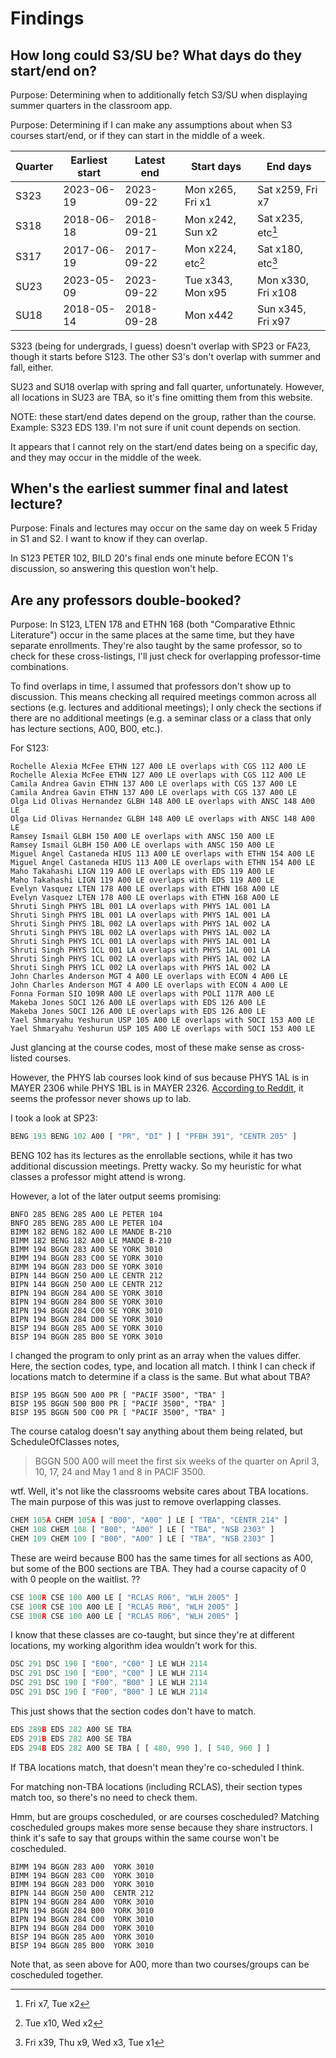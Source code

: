 # Findings

## How long could S3/SU be? What days do they start/end on?

Purpose: Determining when to additionally fetch S3/SU when displaying summer quarters in the classroom app.

Purpose: Determining if I can make any assumptions about when S3 courses start/end, or if they can start in the middle of a week.

| Quarter | Earliest start | Latest end | Start days        | End days           |
| ------- | -------------- | ---------- | ----------------- | ------------------ |
| S323    | 2023-06-19     | 2023-09-22 | Mon x265, Fri x1  | Sat x259, Fri x7   |
| S318    | 2018-06-18     | 2018-09-21 | Mon x242, Sun x2  | Sat x235, etc[^3]  |
| S317    | 2017-06-19     | 2017-09-22 | Mon x224, etc[^1] | Sat x180, etc[^2]  |
| SU23    | 2023-05-09     | 2023-09-22 | Tue x343, Mon x95 | Mon x330, Fri x108 |
| SU18    | 2018-05-14     | 2018-09-28 | Mon x442          | Sun x345, Fri x97  |

[^1]: Tue x10, Wed x2

[^2]: Fri x39, Thu x9, Wed x3, Tue x1

[^3]: Fri x7, Tue x2

S323 (being for undergrads, I guess) doesn't overlap with SP23 or FA23, though it starts before S123. The other S3's don't overlap with summer and fall, either.

SU23 and SU18 overlap with spring and fall quarter, unfortunately. However, all locations in SU23 are TBA, so it's fine omitting them from this website.

NOTE: these start/end dates depend on the group, rather than the course. Example: S323 EDS 139. I'm not sure if unit count depends on section.

It appears that I cannot rely on the start/end dates being on a specific day, and they may occur in the middle of the week.

## When's the earliest summer final and latest lecture?

Purpose: Finals and lectures may occur on the same day on week 5 Friday in S1 and S2. I want to know if they can overlap.

In S123 PETER 102, BILD 20's final ends one minute before ECON 1's discussion, so answering this question won't help.

## Are any professors double-booked?

Purpose: In S123, LTEN 178 and ETHN 168 (both "Comparative Ethnic Literature") occur in the same places at the same time, but they have separate enrollments. They're also taught by the same professor, so to check for these cross-listings, I'll just check for overlapping professor-time combinations.

To find overlaps in time, I assumed that professors don't show up to discussion. This means checking all required meetings common across all sections (e.g. lectures and additional meetings); I only check the sections if there are no additional meetings (e.g. a seminar class or a class that only has lecture sections, A00, B00, etc.).

For S123:

```
Rochelle Alexia McFee ETHN 127 A00 LE overlaps with CGS 112 A00 LE
Rochelle Alexia McFee ETHN 127 A00 LE overlaps with CGS 112 A00 LE
Camila Andrea Gavin ETHN 137 A00 LE overlaps with CGS 137 A00 LE
Camila Andrea Gavin ETHN 137 A00 LE overlaps with CGS 137 A00 LE
Olga Lid Olivas Hernandez GLBH 148 A00 LE overlaps with ANSC 148 A00 LE
Olga Lid Olivas Hernandez GLBH 148 A00 LE overlaps with ANSC 148 A00 LE
Ramsey Ismail GLBH 150 A00 LE overlaps with ANSC 150 A00 LE
Ramsey Ismail GLBH 150 A00 LE overlaps with ANSC 150 A00 LE
Miguel Angel Castaneda HIUS 113 A00 LE overlaps with ETHN 154 A00 LE
Miguel Angel Castaneda HIUS 113 A00 LE overlaps with ETHN 154 A00 LE
Maho Takahashi LIGN 119 A00 LE overlaps with EDS 119 A00 LE
Maho Takahashi LIGN 119 A00 LE overlaps with EDS 119 A00 LE
Evelyn Vasquez LTEN 178 A00 LE overlaps with ETHN 168 A00 LE
Evelyn Vasquez LTEN 178 A00 LE overlaps with ETHN 168 A00 LE
Shruti Singh PHYS 1BL 001 LA overlaps with PHYS 1AL 001 LA
Shruti Singh PHYS 1BL 001 LA overlaps with PHYS 1AL 001 LA
Shruti Singh PHYS 1BL 002 LA overlaps with PHYS 1AL 002 LA
Shruti Singh PHYS 1BL 002 LA overlaps with PHYS 1AL 002 LA
Shruti Singh PHYS 1CL 001 LA overlaps with PHYS 1AL 001 LA
Shruti Singh PHYS 1CL 001 LA overlaps with PHYS 1AL 001 LA
Shruti Singh PHYS 1CL 002 LA overlaps with PHYS 1AL 002 LA
Shruti Singh PHYS 1CL 002 LA overlaps with PHYS 1AL 002 LA
John Charles Anderson MGT 4 A00 LE overlaps with ECON 4 A00 LE
John Charles Anderson MGT 4 A00 LE overlaps with ECON 4 A00 LE
Fonna Forman SIO 109R A00 LE overlaps with POLI 117R A00 LE
Makeba Jones SOCI 126 A00 LE overlaps with EDS 126 A00 LE
Makeba Jones SOCI 126 A00 LE overlaps with EDS 126 A00 LE
Yael Shmaryahu Yeshurun USP 105 A00 LE overlaps with SOCI 153 A00 LE
Yael Shmaryahu Yeshurun USP 105 A00 LE overlaps with SOCI 153 A00 LE
```

Just glancing at the course codes, most of these make sense as cross-listed courses.

However, the PHYS lab courses look kind of sus because PHYS 1AL is in MAYER 2306 while PHYS 1BL is in MAYER 2326. [According to Reddit](https://www.reddit.com/r/UCSD/comments/8h4vao/phys_1aal/dyh7q0t/), it seems the professor never shows up to lab.

I took a look at SP23:

```js
BENG 193 BENG 102 A00 [ "PR", "DI" ] [ "PFBH 391", "CENTR 205" ]
```

BENG 102 has its lectures as the enrollable sections, while it has two additional discussion meetings. Pretty wacky. So my heuristic for what classes a professor might attend is wrong.

However, a lot of the later output seems promising:

```
BNFO 285 BENG 285 A00 LE PETER 104
BNFO 285 BENG 285 A00 LE PETER 104
BIMM 182 BENG 182 A00 LE MANDE B-210
BIMM 182 BENG 182 A00 LE MANDE B-210
BIMM 194 BGGN 283 A00 SE YORK 3010
BIMM 194 BGGN 283 C00 SE YORK 3010
BIMM 194 BGGN 283 D00 SE YORK 3010
BIPN 144 BGGN 250 A00 LE CENTR 212
BIPN 144 BGGN 250 A00 LE CENTR 212
BIPN 194 BGGN 284 A00 SE YORK 3010
BIPN 194 BGGN 284 B00 SE YORK 3010
BIPN 194 BGGN 284 C00 SE YORK 3010
BIPN 194 BGGN 284 D00 SE YORK 3010
BISP 194 BGGN 285 A00 SE YORK 3010
BISP 194 BGGN 285 B00 SE YORK 3010
```

I changed the program to only print as an array when the values differ. Here, the section codes, type, and location all match. I think I can check if locations match to determine if a class is the same. But what about TBA?

```
BISP 195 BGGN 500 A00 PR [ "PACIF 3500", "TBA" ]
BISP 195 BGGN 500 B00 PR [ "PACIF 3500", "TBA" ]
BISP 195 BGGN 500 C00 PR [ "PACIF 3500", "TBA" ]
```

The course catalog doesn't say anything about them being related, but ScheduleOfClasses notes,

> BGGN 500 A00 will meet the first six weeks of the quarter on April 3, 10, 17, 24 and May 1 and 8 in PACIF 3500.

wtf. Well, it's not like the classrooms website cares about TBA locations. The main purpose of this was just to remove overlapping classes.

```js
CHEM 105A CHEM 105A [ "B00", "A00" ] LE [ "TBA", "CENTR 214" ]
CHEM 108 CHEM 108 [ "B00", "A00" ] LE [ "TBA", "NSB 2303" ]
CHEM 109 CHEM 109 [ "B00", "A00" ] LE [ "TBA", "NSB 2303" ]
```

These are weird because B00 has the same times for all sections as A00, but some of the B00 sections are TBA. They had a course capacity of 0 with 0 people on the waitlist. ??

```js
CSE 100R CSE 100 A00 LE [ "RCLAS R06", "WLH 2005" ]
CSE 100R CSE 100 A00 LE [ "RCLAS R06", "WLH 2005" ]
CSE 100R CSE 100 A00 LE [ "RCLAS R06", "WLH 2005" ]
```

I know that these classes are co-taught, but since they're at different locations, my working algorithm idea wouldn't work for this.

```js
DSC 291 DSC 190 [ "E00", "C00" ] LE WLH 2114
DSC 291 DSC 190 [ "E00", "C00" ] LE WLH 2114
DSC 291 DSC 190 [ "F00", "B00" ] LE WLH 2114
DSC 291 DSC 190 [ "F00", "B00" ] LE WLH 2114
```

This just shows that the section codes don't have to match.

```js
EDS 289B EDS 282 A00 SE TBA
EDS 291B EDS 282 A00 SE TBA
EDS 294B EDS 282 A00 SE TBA [ [ 480, 990 ], [ 540, 960 ] ]
```

If TBA locations match, that doesn't mean they're co-scheduled I think.

For matching non-TBA locations (including RCLAS), their section types match too, so there's no need to check them.

Hmm, but are groups coscheduled, or are courses coscheduled? Matching coscheduled groups makes more sense because they share instructors. I think it's safe to say that groups within the same course won't be coscheduled.

```
BIMM 194 BGGN 283 A00  YORK 3010
BIMM 194 BGGN 283 C00  YORK 3010
BIMM 194 BGGN 283 D00  YORK 3010
BIPN 144 BGGN 250 A00  CENTR 212
BIPN 194 BGGN 284 A00  YORK 3010
BIPN 194 BGGN 284 B00  YORK 3010
BIPN 194 BGGN 284 C00  YORK 3010
BIPN 194 BGGN 284 D00  YORK 3010
BISP 194 BGGN 285 A00  YORK 3010
BISP 194 BGGN 285 B00  YORK 3010
```

Note that, as seen above for A00, more than two courses/groups can be coscheduled together.
